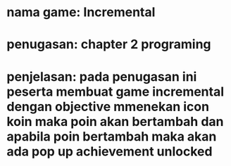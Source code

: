 # nama game: Incremental
# penugasan: chapter 2 programing
# penjelasan: pada penugasan ini peserta membuat game incremental dengan objective mmenekan icon koin maka poin akan bertambah dan apabila poin bertambah maka akan ada pop up achievement unlocked

